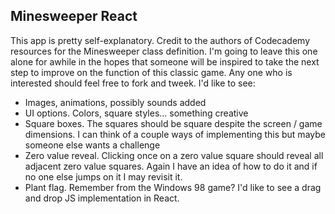 ## Minesweeper React

This app is pretty self-explanatory. Credit to the authors of Codecademy resources for the Minesweeper class definition. 
I'm going to leave this one alone for awhile in the hopes that someone will be inspired to take the next step
to improve on the function of this classic game. Any one who is interested should feel free to fork and tweek.
I'd like to see:

* Images, animations, possibly sounds added
* UI options. Colors, square styles... something creative
* Square boxes. The squares should be square despite the screen / game dimensions.
  I can think of a couple ways of implementing this but maybe someone else wants a challenge
* Zero value reveal. Clicking once on a zero value square should reveal all adjacent zero value squares.
  Again I have an idea of how to do it and if no one else jumps on it I may revisit it. 
* Plant flag. Remember from the Windows 98 game? I'd like to see a drag and drop JS implementation in React. 